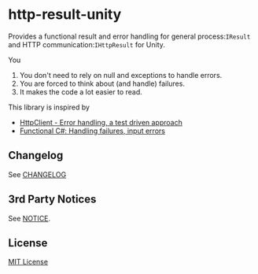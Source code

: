 # http-result-unity

Provides a functional result and error handling
 for general process:`IResult` and HTTP communication:`IHttpResult` for Unity.

You 

1. You don't need to rely on null and exceptions to handle errors.
2. You are forced to think about (and handle) failures.
3. It makes the code a lot easier to read.

This library is inspired by

- [HttpClient - Error handling, a test driven approach](https://josef.codes/httpclient-error-handling-a-test-driven-approach/)
- [Functional C#: Handling failures, input errors](https://enterprisecraftsmanship.com/posts/functional-c-handling-failures-input-errors/)

## Changelog

See [CHANGELOG](https://github.com/mochi-neko/ChatGPT-API-unity/blob/main/CHANGELOG.md)

## 3rd Party Notices

See [NOTICE](https://github.com/mochi-neko/ChatGPT-API-unity/blob/main/NOTICE.md).

## License

[MIT License](https://github.com/mochi-neko/ChatGPT-API-unity/blob/main/LICENSE)